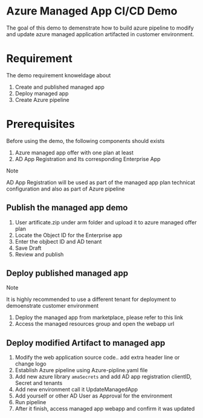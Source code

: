 # Azure Managed App CI/CD Demo
The goal of this demo to demenstrate how to build azure pipeline to modify and update azure managed application artifacted in customer environment.

# Requirement
The demo requirement knoweldage about 
1. Create and published managed app
1. Deploy managed app
1. Create Azure pipeline

# Prerequisites
Before using the demo, the following components should exists
1. Azure managed app offer with one plan at least
1. AD App Registration and Its corresponding Enterprise App
> [!NOTE]
> AD App Registration will be used as part of the managed app plan technicat configuration and also as part of Azure pipeline 

## Publish the managed app demo
1. User artificate.zip under arm folder and upload it to azure managed offer plan
1. Locate the Object ID for the Enterprise app
1. Enter the objbect ID and AD tenant
1. Save Draft 
1. Review and publish

## Deploy published managed app
> [!NOTE]
> It is highly recommended to use a different tenant for deployment to demoenstrate customer environment
1. Deploy the managed app from marketplace, please refer to this link
1. Access the managed resources group and open the webapp url


## Deploy modified Artifact to managed app
1. Modify the web application source code.. add extra header line or change logo
1. Establish Azure pipeline using Azure-pipline.yaml file
1. Add new azure library `amaSecrets` and add AD app registration clientID, Secret and tenants
1. Add new environment call it UpdateManagedApp
1. Add yourself or other AD User as Approval for the environment 
1. Run pipeline
1. After it finish, access managed app webapp and confirm it was updated
